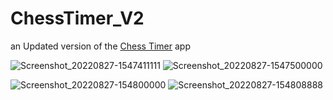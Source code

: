 # ChessTimer_V2
an Updated version of the [Chess Timer](https://github.com/iAhmed3v/Chess-Timer) app


![Screenshot_20220827-1547411111](https://user-images.githubusercontent.com/85061997/187031238-d378e354-8fb4-407f-9908-2510e2da552b.png)      ![Screenshot_20220827-1547500000](https://user-images.githubusercontent.com/85061997/187031252-9d93548d-d9fe-42aa-a25e-5491e6fa2173.png)

 

![Screenshot_20220827-154800000](https://user-images.githubusercontent.com/85061997/187031259-94728106-4981-4823-87a5-88a096c40cb5.png)   ![Screenshot_20220827-154808888](https://user-images.githubusercontent.com/85061997/187031361-2c6eb316-efb5-434a-850e-1fa997d10e8b.png)

